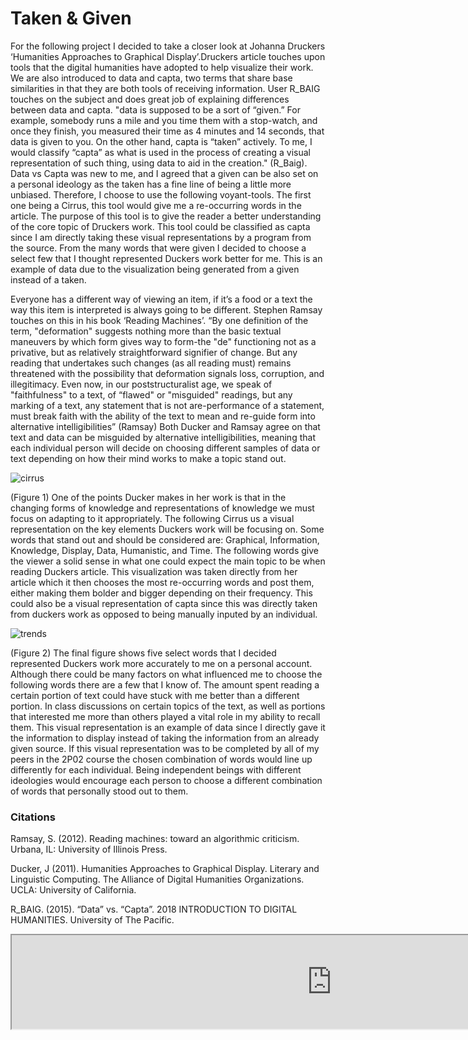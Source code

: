 # Taken & Given

For the following project I decided to take a closer look at Johanna Druckers ‘Humanities Approaches to Graphical Display’.Druckers article touches upon tools that the digital humanities have adopted to help visualize their work. We are also introduced to data and capta, two terms that share base similarities in that they are both tools of receiving information. User R_BAIG touches on the subject and does great job of explaining differences between data and capta. "data is supposed to be a sort of “given.” For example, somebody runs a mile and you time them with a stop-watch, and once they finish, you measured their time as 4 minutes and 14 seconds, that data is given to you. On the other hand, capta is “taken” actively. To me, I would classify “capta” as what is used in the process of creating a visual representation of such thing, using data to aid in the creation." (R_Baig).
Data vs Capta was new to me, and I agreed that a given can be also set on a personal ideology as the taken has a fine line of being a little more unbiased. Therefore, I choose to use the following voyant-tools. The first one being a Cirrus, this tool would give me a re-occurring words in the article. The purpose of this tool is to give the reader a better understanding of the core topic of Druckers work. This tool could be classified as capta since I am directly taking these visual representations by a program from the source. From the many words that were given I decided to choose a select few that I thought represented Duckers work better for me. This is an example of data due to the visualization being generated from a given instead of a taken. 

Everyone has a different way of viewing an item, if it’s a food or a text the way this item is interpreted is always going to be different. Stephen Ramsay touches on this in his book ‘Reading Machines’.
“By one definition of the term, "deformation" suggests nothing more than
the basic textual maneuvers by which form gives way to form-the "de"
functioning not as a privative, but as relatively straightforward signifier of
change. But any reading that undertakes such changes (as all reading must)
remains threatened with the possibility that deformation signals loss, corruption,
and illegitimacy. Even now, in our poststructuralist age, we speak of
"faithfulness" to a text, of “flawed" or "misguided" readings, but any marking
of a text, any statement that is not are-performance of a statement, must break
faith with the ability of the text to mean and re-guide form into alternative intelligibilities” (Ramsay) 
Both Ducker and Ramsay agree on that text and data can be misguided by alternative intelligibilities, meaning that each individual person will decide on choosing different samples of data or text depending on how their mind works to make a topic stand out.  

![cirrus](https://user-images.githubusercontent.com/35467248/36999284-a4b99970-208d-11e8-8de6-dccc2c9f8275.png)

(Figure 1) One of the points Ducker makes in her work is that in the changing forms of knowledge and representations of knowledge we must focus on adapting to it appropriately. The following Cirrus us a visual representation on the key elements Duckers work will be focusing on. Some words that stand out and should be considered are: Graphical, Information, Knowledge, Display, Data, Humanistic, and Time. The following words give the viewer a solid sense in what one could expect the main topic to be when reading Duckers article. This visualization was taken directly from her article which it then chooses the most re-occurring words and post them, either making them bolder and bigger depending on their frequency. This could also be a visual representation of capta since this was directly taken from duckers work as opposed to being manually inputed by an individual. 

![trends](https://user-images.githubusercontent.com/35467248/36999335-c87c8282-208d-11e8-8110-6495ef68524c.png)

(Figure 2) The final figure shows five select words that I decided represented Duckers work more accurately to me on a personal account.  Although there could be many factors on what influenced me to choose the following words there are a few that I know of. The amount spent reading a certain portion of text could have stuck with me better than a different portion. In class discussions on certain topics of the text, as well as portions that interested me more than others played a vital role in my ability to recall them. This visual representation is an example of data since I directly gave it the information to display instead of taking the information from an already given source. If this visual representation was to be completed by all of my peers in the 2P02 course the chosen combination of words would line up differently for each individual. Being independent beings with different ideologies would encourage each person to choose a different combination of words that personally stood out to them.  



### Citations

Ramsay, S. (2012). Reading machines: toward an algorithmic criticism. Urbana, IL: University of Illinois Press. 

Ducker, J (2011). Humanities Approaches to Graphical Display. Literary and Linguistic Computing. The Alliance of Digital Humanities Organizations. UCLA: University of California.

R_BAIG. (2015). “Data” vs. “Capta”. 2018 INTRODUCTION TO DIGITAL HUMANITIES. University of The Pacific. 

<iframe style="width: 1024px; height:768 px;" src="http://sm16ut.github.io/IASC-2P02/d3index.html"></iframe>

